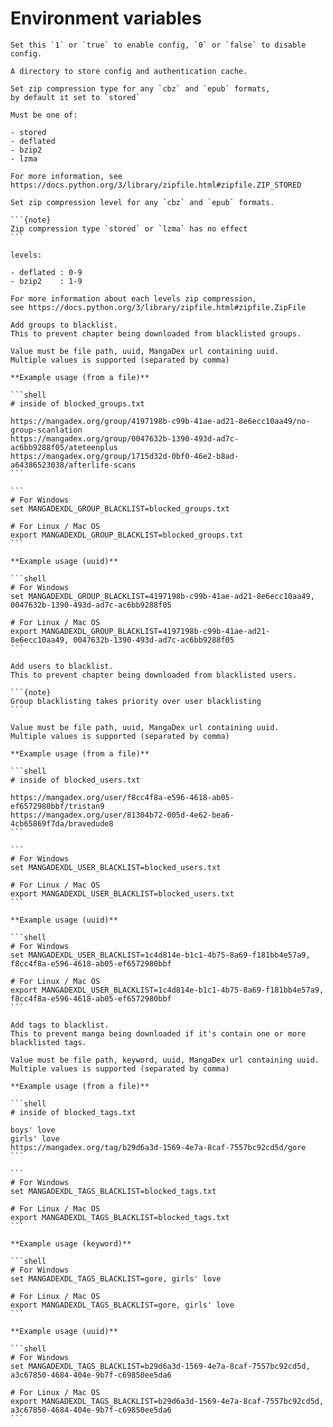 # Environment variables

```{option} MANGADEXDL_CONFIG_ENABLED [1 or 0, true or false]
Set this `1` or `true` to enable config, `0` or `false` to disable config.
```

```{option} MANGADEXDL_CONFIG_PATH
A directory to store config and authentication cache.
```

```{option} MANGADEXDL_ZIP_COMPRESSION_TYPE
Set zip compression type for any `cbz` and `epub` formats, 
by default it set to `stored`

Must be one of:

- stored
- deflated
- bzip2
- lzma

For more information, see https://docs.python.org/3/library/zipfile.html#zipfile.ZIP_STORED
```

````{option} MANGADEXDL_ZIP_COMPRESSION_LEVEL
Set zip compression level for any `cbz` and `epub` formats.

```{note}
Zip compression type `stored` or `lzma` has no effect
```

levels:

- deflated : 0-9
- bzip2    : 1-9

For more information about each levels zip compression, 
see https://docs.python.org/3/library/zipfile.html#zipfile.ZipFile
````

````{option} MANGADEXDL_GROUP_BLACKLIST [VALUE1, VALUE2, ...]
Add groups to blacklist. 
This to prevent chapter being downloaded from blacklisted groups.

Value must be file path, uuid, MangaDex url containing uuid. 
Multiple values is supported (separated by comma)

**Example usage (from a file)**

```shell
# inside of blocked_groups.txt

https://mangadex.org/group/4197198b-c99b-41ae-ad21-8e6ecc10aa49/no-group-scanlation
https://mangadex.org/group/0047632b-1390-493d-ad7c-ac6bb9288f05/ateteenplus
https://mangadex.org/group/1715d32d-0bf0-46e2-b8ad-a64386523038/afterlife-scans
```

```
# For Windows
set MANGADEXDL_GROUP_BLACKLIST=blocked_groups.txt

# For Linux / Mac OS
export MANGADEXDL_GROUP_BLACKLIST=blocked_groups.txt
```

**Example usage (uuid)**

```shell
# For Windows
set MANGADEXDL_GROUP_BLACKLIST=4197198b-c99b-41ae-ad21-8e6ecc10aa49, 0047632b-1390-493d-ad7c-ac6bb9288f05

# For Linux / Mac OS
export MANGADEXDL_GROUP_BLACKLIST=4197198b-c99b-41ae-ad21-8e6ecc10aa49, 0047632b-1390-493d-ad7c-ac6bb9288f05
```
````

````{option} MANGADEXDL_USER_BLACKLIST [VALUE1, VALUE2, ...]
Add users to blacklist. 
This to prevent chapter being downloaded from blacklisted users.

```{note}
Group blacklisting takes priority over user blacklisting
```

Value must be file path, uuid, MangaDex url containing uuid. 
Multiple values is supported (separated by comma)

**Example usage (from a file)**

```shell
# inside of blocked_users.txt

https://mangadex.org/user/f8cc4f8a-e596-4618-ab05-ef6572980bbf/tristan9
https://mangadex.org/user/81304b72-005d-4e62-bea6-4cb65869f7da/bravedude8
```

```
# For Windows
set MANGADEXDL_USER_BLACKLIST=blocked_users.txt

# For Linux / Mac OS
export MANGADEXDL_USER_BLACKLIST=blocked_users.txt
```

**Example usage (uuid)**

```shell
# For Windows
set MANGADEXDL_USER_BLACKLIST=1c4d814e-b1c1-4b75-8a69-f181bb4e57a9, f8cc4f8a-e596-4618-ab05-ef6572980bbf

# For Linux / Mac OS
export MANGADEXDL_USER_BLACKLIST=1c4d814e-b1c1-4b75-8a69-f181bb4e57a9, f8cc4f8a-e596-4618-ab05-ef6572980bbf
```
````

````{option} MANGADEXDL_TAGS_BLACKLIST [VALUE1, VALUE2, ...]
Add tags to blacklist. 
This to prevent manga being downloaded if it's contain one or more blacklisted tags.

Value must be file path, keyword, uuid, MangaDex url containing uuid. 
Multiple values is supported (separated by comma)

**Example usage (from a file)**

```shell
# inside of blocked_tags.txt

boys' love
girls' love
https://mangadex.org/tag/b29d6a3d-1569-4e7a-8caf-7557bc92cd5d/gore
```

```
# For Windows
set MANGADEXDL_TAGS_BLACKLIST=blocked_tags.txt

# For Linux / Mac OS
export MANGADEXDL_TAGS_BLACKLIST=blocked_tags.txt
```

**Example usage (keyword)**

```shell
# For Windows
set MANGADEXDL_TAGS_BLACKLIST=gore, girls' love

# For Linux / Mac OS
export MANGADEXDL_TAGS_BLACKLIST=gore, girls' love
```

**Example usage (uuid)**

```shell
# For Windows
set MANGADEXDL_TAGS_BLACKLIST=b29d6a3d-1569-4e7a-8caf-7557bc92cd5d, a3c67850-4684-404e-9b7f-c69850ee5da6

# For Linux / Mac OS
export MANGADEXDL_TAGS_BLACKLIST=b29d6a3d-1569-4e7a-8caf-7557bc92cd5d, a3c67850-4684-404e-9b7f-c69850ee5da6
```
````